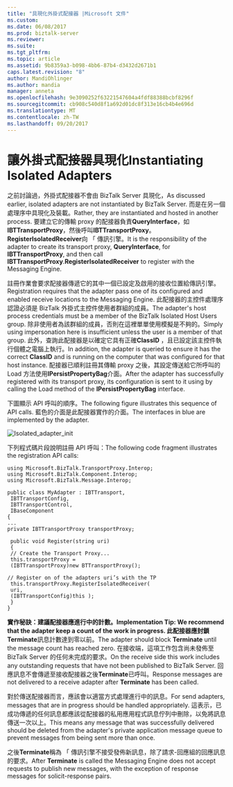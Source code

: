 ```yaml
---
title: "具現化外掛式配接器 |Microsoft 文件"
ms.custom: 
ms.date: 06/08/2017
ms.prod: biztalk-server
ms.reviewer: 
ms.suite: 
ms.tgt_pltfrm: 
ms.topic: article
ms.assetid: 9b8359a3-b098-4bb6-87b4-d3432d2671b1
caps.latest.revision: "8"
author: MandiOhlinger
ms.author: mandia
manager: anneta
ms.openlocfilehash: 9e3090252f63221547604a4fdf88388bcbf8296f
ms.sourcegitcommit: cb908c540d8f1a692d01dc8f313e16cb4b4e696d
ms.translationtype: MT
ms.contentlocale: zh-TW
ms.lasthandoff: 09/20/2017
---
```

# <a name="instantiating-isolated-adapters"></a><span data-ttu-id="94e55-102">讓外掛式配接器具現化</span><span class="sxs-lookup"><span data-stu-id="94e55-102">Instantiating Isolated Adapters</span></span>
<span data-ttu-id="94e55-103">之前討論過，外掛式配接器不會由 BizTalk Server 具現化，</span><span class="sxs-lookup"><span data-stu-id="94e55-103">As discussed earlier, isolated adapters are not instantiated by BizTalk Server.</span></span> <span data-ttu-id="94e55-104">而是在另一個處理序中具現化及裝載。</span><span class="sxs-lookup"><span data-stu-id="94e55-104">Rather, they are instantiated and hosted in another process.</span></span> <span data-ttu-id="94e55-105">要建立它的傳輸 proxy 的配接器負責**QueryInterface**，如**IBTTransportProxy**，然後呼叫**IBTTransportProxy**。**RegisterIsolatedReceiver**向 「 傳訊引擎。</span><span class="sxs-lookup"><span data-stu-id="94e55-105">It is the responsibility of the adapter to create its transport proxy, **QueryInterface**, for **IBTTransportProxy**, and then call **IBTTransportProxy**.**RegisterIsolatedReceiver** to register with the Messaging Engine.</span></span>  
  
 <span data-ttu-id="94e55-106">註冊作業會要求配接器傳遞它的其中一個已設定及啟用的接收位置給傳訊引擎。</span><span class="sxs-lookup"><span data-stu-id="94e55-106">Registration requires that the adapter pass one of its configured and enabled receive locations to the Messaging Engine.</span></span> <span data-ttu-id="94e55-107">此配接器的主控件處理序認證必須是 BizTalk 外掛式主控件使用者群組的成員。</span><span class="sxs-lookup"><span data-stu-id="94e55-107">The adapter's host process credentials must be a member of the BizTalk Isolated Host Users group.</span></span> <span data-ttu-id="94e55-108">除非使用者為該群組的成員，否則在這裡單單使用模擬是不夠的。</span><span class="sxs-lookup"><span data-stu-id="94e55-108">Simply using impersonation here is insufficient unless the user is a member of that group.</span></span> <span data-ttu-id="94e55-109">此外，查詢此配接器是以確定它具有正確**ClassID** ，且已設定該主控件執行個體之電腦上執行。</span><span class="sxs-lookup"><span data-stu-id="94e55-109">In addition, the adapter is queried to ensure it has the correct **ClassID** and is running on the computer that was configured for that host instance.</span></span> <span data-ttu-id="94e55-110">配接器已順利註冊其傳輸 proxy 之後，其設定傳送給它所呼叫的 Load 方法使用**IPersistPropertyBag**介面。</span><span class="sxs-lookup"><span data-stu-id="94e55-110">After the adapter has successfully registered with its transport proxy, its configuration is sent to it using by calling the Load method of the **IPersistPropertyBag** interface.</span></span>  
  
 <span data-ttu-id="94e55-111">下圖顯示 API 呼叫的順序。</span><span class="sxs-lookup"><span data-stu-id="94e55-111">The following figure illustrates this sequence of API calls.</span></span> <span data-ttu-id="94e55-112">藍色的介面是此配接器實作的介面。</span><span class="sxs-lookup"><span data-stu-id="94e55-112">The interfaces in blue are implemented by the adapter.</span></span>  
  
 ![](../core/media/isolated-adapter-init.gif "Isolated_adapter_init")  
  
 <span data-ttu-id="94e55-113">下列程式碼片段說明註冊 API 呼叫：</span><span class="sxs-lookup"><span data-stu-id="94e55-113">The following code fragment illustrates the registration API calls:</span></span>  
  
```  
using Microsoft.BizTalk.TransportProxy.Interop;  
using Microsoft.BizTalk.Component.Interop;  
using Microsoft.BizTalk.Message.Interop;  
  
public class MyAdapter : IBTTransport,   
 IBTTransportConfig,   
 IBTTransportControl,   
 IBaseComponent  
{  
...  
private IBTTransportProxy transportProxy;  
  
 public void Register(string uri)  
 {  
 // Create the Transport Proxy...  
 this.transportProxy =   
 (IBTTransportProxy)new BTTransportProxy();  
  
// Register on of the adapters uri’s with the TP  
 this.transportProxy.RegisterIsolatedReceiver(  
 uri,   
 (IBTTransportConfig)this );  
 }  
}  
```  
  
 <span data-ttu-id="94e55-114">**實作秘訣：**建議配接器應進行中的計數。</span><span class="sxs-lookup"><span data-stu-id="94e55-114">**Implementation Tip:** We recommend that the adapter keep a count of the work in progress.</span></span> <span data-ttu-id="94e55-115">此配接器應封鎖**Terminate**訊息計數達到零以前。</span><span class="sxs-lookup"><span data-stu-id="94e55-115">The adapter should block **Terminate** until the message count has reached zero.</span></span> <span data-ttu-id="94e55-116">在接收端，這項工作包含尚未發佈至 BizTalk Server 的任何未完成的要求。</span><span class="sxs-lookup"><span data-stu-id="94e55-116">On the receive side this work includes any outstanding requests that have not been published to BizTalk Server.</span></span> <span data-ttu-id="94e55-117">回應訊息不會傳遞至接收配接器之後**Terminate**已呼叫。</span><span class="sxs-lookup"><span data-stu-id="94e55-117">Response messages are not delivered to a receive adapter after **Terminate** has been called.</span></span>  
  
 <span data-ttu-id="94e55-118">對於傳送配接器而言，應該會以適當方式處理進行中的訊息。</span><span class="sxs-lookup"><span data-stu-id="94e55-118">For send adapters, messages that are in progress should be handled appropriately.</span></span> <span data-ttu-id="94e55-119">這表示，已成功傳遞的任何訊息都應該從配接器的私用應用程式訊息佇列中刪除，以免將訊息傳送一次以上。</span><span class="sxs-lookup"><span data-stu-id="94e55-119">This means any message that was successfully delivered should be deleted from the adapter's private application message queue to prevent messages from being sent more than once.</span></span>  
  
 <span data-ttu-id="94e55-120">之後**Terminate**稱為 「 傳訊引擎不接受發佈新訊息，除了請求-回應組的回應訊息的要求。</span><span class="sxs-lookup"><span data-stu-id="94e55-120">After **Terminate** is called the Messaging Engine does not accept requests to publish new messages, with the exception of response messages for solicit-response pairs.</span></span>